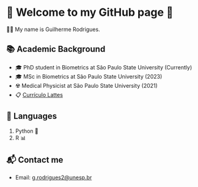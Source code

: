 # 👾 Welcome to my GitHub page 👾


👨‍🎓 My name is Guilherme Rodrigues.

## 📚 Academic Background

- 🎓 PhD student in Biometrics at São Paulo State University (Currently)
- 🎓 MSc in Biometrics at São Paulo State University (2023)
- ☢️ Medical Physicist at São Paulo State University (2021)
- 📋 [Currículo Lattes](https://lattes.cnpq.br/6126683132640765)

## 🚀 Languages

1. Python 🐍
2. R 📊


## 📬 Contact me

- Email: g.rodrigues2@unesp.br

